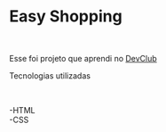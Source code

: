 <h1>Easy Shopping </h1>
<br>
<p>Esse foi projeto que aprendi no <a href="https://rodolfomori.com.br/devclub">DevClub</a></p>
<p>Tecnologias utilizadas</p>
<br>

<p>
-HTML
  <br>
-CSS
</p>
